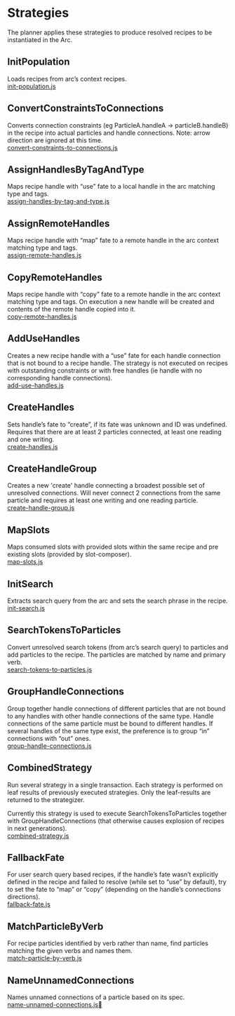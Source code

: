 # Strategies

The planner applies these strategies to produce resolved recipes to be instantiated in the Arc.

## InitPopulation
Loads recipes from arc’s context recipes.<br/>
[init-population.js](https://github.com/PolymerLabs/arcs/blob/master/runtime/strategies/init-population.js)

## ConvertConstraintsToConnections
Converts connection constraints (eg ParticleA.handleA -> particleB.handleB) in the recipe into actual particles and handle connections.
Note: arrow direction are ignored at this time.<br/>
[convert-constraints-to-connections.js](https://github.com/PolymerLabs/arcs/blob/master/runtime/strategies/convert-constraints-to-connections.js)

## AssignHandlesByTagAndType
Maps recipe handle with “use” fate to a local handle in the arc matching type and tags.<br/>
[assign-handles-by-tag-and-type.js](https://github.com/PolymerLabs/arcs/blob/master/runtime/strategies/assign-handles-by-tag-and-type.js)

## AssignRemoteHandles
Maps recipe handle with “map” fate to a remote handle in the arc context matching type and tags.<br/>
[assign-remote-handles.js](https://github.com/PolymerLabs/arcs/blob/master/runtime/strategies/assign-remote-handles.js)

## CopyRemoteHandles
Maps recipe handle with “copy” fate to a remote handle in the arc context matching type and tags. On execution a new handle will be created and contents of the remote handle copied into it.<br/>
[copy-remote-handles.js](https://github.com/PolymerLabs/arcs/blob/master/runtime/strategies/copy-remote-handles.js)

## AddUseHandles
Creates a new recipe handle with a “use” fate for each handle connection that is not bound to a recipe handle.
The strategy is not executed on recipes with outstanding constraints or with free handles (ie handle with no corresponding handle connections).<br/>
[add-use-handles.js](https://github.com/PolymerLabs/arcs/blob/master/runtime/strategies/add-use-handles.js)

## CreateHandles
Sets handle’s fate to “create”, if its fate was unknown and ID was undefined.
Requires that there are at least 2 particles connected, at least one reading and one writing.<br/>
[create-handles.js](https://github.com/PolymerLabs/arcs/blob/master/runtime/strategies/create-handles.js)

## CreateHandleGroup
Creates a new 'create' handle connecting a broadest possible set of unresolved connections.
Will never connect 2 connections from the same particle and requires at least one writing and one reading particle.<br/>
[create-handle-group.js](https://github.com/PolymerLabs/arcs/blob/master/runtime/strategies/create-handle-group.js)

## MapSlots
Maps consumed slots with provided slots within the same recipe and pre existing slots (provided by slot-composer).<br/>
[map-slots.js](https://github.com/PolymerLabs/arcs/blob/master/runtime/strategies/map-slots.js)

## InitSearch
Extracts search query from the arc and sets the search phrase in the recipe.<br/>
[init-search.js](https://github.com/PolymerLabs/arcs/blob/master/runtime/strategies/init-search.js)

## SearchTokensToParticles
Convert unresolved search tokens (from arc’s search query) to particles and add particles to the recipe.
The particles are matched by name and primary verb.<br/>
[search-tokens-to-particles.js](https://github.com/PolymerLabs/arcs/blob/master/runtime/strategies/search-tokens-to-particles.js)

## GroupHandleConnections
Group together handle connections of different particles that are not bound to any handles with other handle connections of the same type.
Handle connections of the same particle must be bound to different handles. If several handles of the same type exist, the preference is to group “in” connections with “out” ones.<br/>
[group-handle-connections.js](https://github.com/PolymerLabs/arcs/blob/master/runtime/strategies/group-handle-connections.js)

## CombinedStrategy
Run several strategy in a single transaction.
Each strategy is performed on leaf results of previously executed strategies. Only the leaf-results are returned to the strategizer.

Currently this strategy is used to execute SearchTokensToParticles together with GroupHandleConnections (that otherwise causes explosion of recipes in next generations).<br/>
[combined-strategy.js](https://github.com/PolymerLabs/arcs/blob/master/runtime/strategies/combined-strategy.js)

## FallbackFate
For user search query based recipes, if the handle’s fate wasn’t explicitly defined in the recipe and failed to resolve (while set to “use” by default), try to set the fate to “map” or “copy” (depending on the handle’s connections directions).<br/>
[fallback-fate.js](https://github.com/PolymerLabs/arcs/blob/master/runtime/strategies/fallback-fate.js)

## MatchParticleByVerb
For recipe particles identified by verb rather than name, find particles matching the given verbs and names them.<br/>
[match-particle-by-verb.js](https://github.com/PolymerLabs/arcs/blob/master/runtime/strategies/match-particle-by-verb.js)

## NameUnnamedConnections
Names unnamed connections of a particle based on its spec.<br/>
[name-unnamed-connections.js](https://github.com/PolymerLabs/arcs/blob/master/runtime/strategies/name-unnamed-connections.js)
